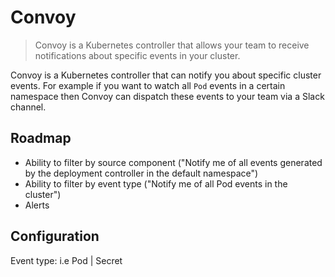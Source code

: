 # Convoy

> Convoy is a Kubernetes controller that allows your team to receive notifications about specific events in your cluster.

Convoy is a Kubernetes controller that can notify you about specific cluster events. 
For example if you want to watch all `Pod` events in a certain namespace then Convoy can dispatch 
these events to your team via a Slack channel.

## Roadmap

* Ability to filter by source component ("Notify me of all events generated by the deployment controller in the default namespace")
* Ability to filter by event type ("Notify me of all Pod events in the cluster")
* Alerts

## Configuration

Event type: i.e Pod | Secret
